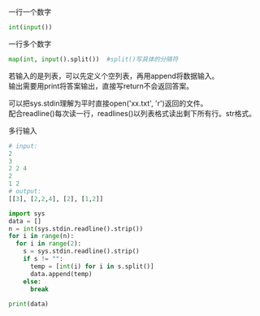 一行一个数字  
```python
int(input())
```
一行多个数字
```python
map(int, input().split())  #split()写具体的分隔符
```
若输入的是列表，可以先定义个空列表，再用append将数据输入。  
输出需要用print将答案输出，直接写return不会返回答案。  

可以把sys.stdin理解为平时直接open('xx.txt', 'r')返回的文件。  
配合readline()每次读一行，readlines()以列表格式读出剩下所有行。str格式。  

多行输入  
```python
# input:
2
3
2 2 4
2
1 2
# output:
[[3], [2,2,4], [2], [1,2]]

import sys
data = []
n = int(sys.stdin.readline().strip())
for i in range(n):
  for i in range(2):
    s = sys.stdin.readline().strip()
    if s != "":
      temp = [int(i) for i in s.split()]
      data.append(temp)
    else:
      break
      
print(data)
```
